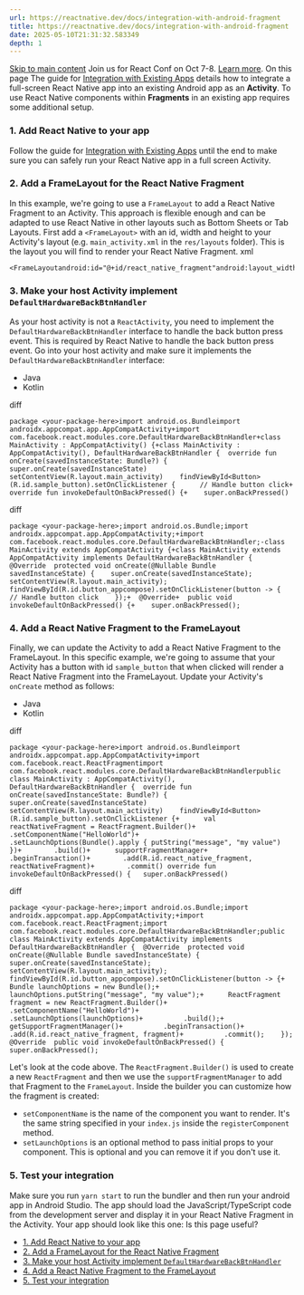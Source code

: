 ```yaml
---
url: https://reactnative.dev/docs/integration-with-android-fragment
title: https://reactnative.dev/docs/integration-with-android-fragment
date: 2025-05-10T21:31:32.583349
depth: 1
---
```


[Skip to main content](https://reactnative.dev/docs/integration-with-android-fragment#__docusaurus_skipToContent_fallback)
Join us for React Conf on Oct 7-8. [Learn more](https://conf.react.dev).
On this page
The guide for [Integration with Existing Apps](https://reactnative.dev/docs/integration-with-existing-apps) details how to integrate a full-screen React Native app into an existing Android app as an **Activity**.
To use React Native components within **Fragments** in an existing app requires some additional setup.
### 1. Add React Native to your app[​](https://reactnative.dev/docs/integration-with-android-fragment#1-add-react-native-to-your-app "Direct link to 1. Add React Native to your app")
Follow the guide for [Integration with Existing Apps](https://reactnative.dev/docs/integration-with-existing-apps) until the end to make sure you can safely run your React Native app in a full screen Activity.
### 2. Add a FrameLayout for the React Native Fragment[​](https://reactnative.dev/docs/integration-with-android-fragment#2-add-a-framelayout-for-the-react-native-fragment "Direct link to 2. Add a FrameLayout for the React Native Fragment")
In this example, we're going to use a `FrameLayout` to add a React Native Fragment to an Activity. This approach is flexible enough and can be adapted to use React Native in other layouts such as Bottom Sheets or Tab Layouts.
First add a `<FrameLayout>` with an id, width and height to your Activity's layout (e.g. `main_activity.xml` in the `res/layouts` folder). This is the layout you will find to render your React Native Fragment.
xml
```
<FrameLayoutandroid:id="@+id/react_native_fragment"android:layout_width="match_parent"android:layout_height="match_parent"/>
```

### 3. Make your host Activity implement `DefaultHardwareBackBtnHandler`[​](https://reactnative.dev/docs/integration-with-android-fragment#3-make-your-host-activity-implement-defaulthardwarebackbtnhandler "Direct link to 3-make-your-host-activity-implement-defaulthardwarebackbtnhandler")
As your host activity is not a `ReactActivity`, you need to implement the `DefaultHardwareBackBtnHandler` interface to handle the back button press event. This is required by React Native to handle the back button press event.
Go into your host activity and make sure it implements the `DefaultHardwareBackBtnHandler` interface:
  * Java
  * Kotlin


diff
```
package <your-package-here>import android.os.Bundleimport androidx.appcompat.app.AppCompatActivity+import com.facebook.react.modules.core.DefaultHardwareBackBtnHandler+class MainActivity : AppCompatActivity() {+class MainActivity : AppCompatActivity(), DefaultHardwareBackBtnHandler {  override fun onCreate(savedInstanceState: Bundle?) {    super.onCreate(savedInstanceState)    setContentView(R.layout.main_activity)    findViewById<Button>(R.id.sample_button).setOnClickListener {      // Handle button click+  override fun invokeDefaultOnBackPressed() {+    super.onBackPressed()
```

diff
```
package <your-package-here>;import android.os.Bundle;import androidx.appcompat.app.AppCompatActivity;+import com.facebook.react.modules.core.DefaultHardwareBackBtnHandler;-class MainActivity extends AppCompatActivity {+class MainActivity extends AppCompatActivity implements DefaultHardwareBackBtnHandler {  @Override  protected void onCreate(@Nullable Bundle savedInstanceState) {    super.onCreate(savedInstanceState);    setContentView(R.layout.main_activity);    findViewById(R.id.button_appcompose).setOnClickListener(button -> {      // Handle button click    });+  @Override+  public void invokeDefaultOnBackPressed() {+    super.onBackPressed();
```

### 4. Add a React Native Fragment to the FrameLayout[​](https://reactnative.dev/docs/integration-with-android-fragment#4-add-a-react-native-fragment-to-the-framelayout "Direct link to 4. Add a React Native Fragment to the FrameLayout")
Finally, we can update the Activity to add a React Native Fragment to the FrameLayout. In this specific example, we're going to assume that your Activity has a button with id `sample_button` that when clicked will render a React Native Fragment into the FrameLayout.
Update your Activity's `onCreate` method as follows:
  * Java
  * Kotlin


diff
```
package <your-package-here>import android.os.Bundleimport androidx.appcompat.app.AppCompatActivity+import com.facebook.react.ReactFragmentimport com.facebook.react.modules.core.DefaultHardwareBackBtnHandlerpublic class MainActivity : AppCompatActivity(), DefaultHardwareBackBtnHandler {  override fun onCreate(savedInstanceState: Bundle?) {    super.onCreate(savedInstanceState)    setContentView(R.layout.main_activity)    findViewById<Button>(R.id.sample_button).setOnClickListener {+      val reactNativeFragment = ReactFragment.Builder()+        .setComponentName("HelloWorld")+        .setLaunchOptions(Bundle().apply { putString("message", "my value") })+        .build()+      supportFragmentManager+        .beginTransaction()+        .add(R.id.react_native_fragment, reactNativeFragment)+        .commit() override fun invokeDefaultOnBackPressed() {   super.onBackPressed()
```

diff
```
package <your-package-here>;import android.os.Bundle;import androidx.appcompat.app.AppCompatActivity;+import com.facebook.react.ReactFragment;import com.facebook.react.modules.core.DefaultHardwareBackBtnHandler;public class MainActivity extends AppCompatActivity implements DefaultHardwareBackBtnHandler {  @Override  protected void onCreate(@Nullable Bundle savedInstanceState) {    super.onCreate(savedInstanceState);    setContentView(R.layout.main_activity);    findViewById(R.id.button_appcompose).setOnClickListener(button -> {+      Bundle launchOptions = new Bundle();+      launchOptions.putString("message", "my value");+      ReactFragment fragment = new ReactFragment.Builder()+          .setComponentName("HelloWorld")+          .setLaunchOptions(launchOptions)+          .build();+      getSupportFragmentManager()+          .beginTransaction()+          .add(R.id.react_native_fragment, fragment)+          .commit();    });  @Override  public void invokeDefaultOnBackPressed() {    super.onBackPressed();
```

Let's look at the code above.
The `ReactFragment.Builder()` is used to create a new `ReactFragment` and then we use the `supportFragmentManager` to add that Fragment to the `FrameLayout`.
Inside the builder you can customize how the fragment is created:
  * `setComponentName` is the name of the component you want to render. It's the same string specified in your `index.js` inside the `registerComponent` method.
  * `setLaunchOptions` is an optional method to pass initial props to your component. This is optional and you can remove it if you don't use it.


### 5. Test your integration[​](https://reactnative.dev/docs/integration-with-android-fragment#5-test-your-integration "Direct link to 5. Test your integration")
Make sure you run `yarn start` to run the bundler and then run your android app in Android Studio. The app should load the JavaScript/TypeScript code from the development server and display it in your React Native Fragment in the Activity.
Your app should look like this one:
Is this page useful?
  * [1. Add React Native to your app](https://reactnative.dev/docs/integration-with-android-fragment#1-add-react-native-to-your-app)
  * [2. Add a FrameLayout for the React Native Fragment](https://reactnative.dev/docs/integration-with-android-fragment#2-add-a-framelayout-for-the-react-native-fragment)
  * [3. Make your host Activity implement `DefaultHardwareBackBtnHandler`](https://reactnative.dev/docs/integration-with-android-fragment#3-make-your-host-activity-implement-defaulthardwarebackbtnhandler)
  * [4. Add a React Native Fragment to the FrameLayout](https://reactnative.dev/docs/integration-with-android-fragment#4-add-a-react-native-fragment-to-the-framelayout)
  * [5. Test your integration](https://reactnative.dev/docs/integration-with-android-fragment#5-test-your-integration)



